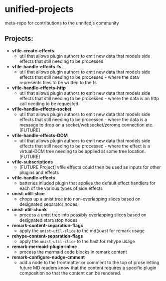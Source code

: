 # unified-projects
meta-repo for contributions to the unnifedjs community


## Projects:

- __vfile-create-effects__
  - util that allows plugin authors to emit new data that models side effects that still needing to be processed
- __vfile-handle-effects-fs__
  - util that allows plugin authors to emit new data that models side effects that still needing to be processed - where the data represents files to be written to the fs
- __vfile-handle-effects-http__
  - util that allows plugin authors to emit new data that models side effects that still needing to be processed - where the data is an http call needing to be requested.
- __vfile-handle-effects-socket__
  - util that allows plugin authors to emit new data that models side effects that still needing to be processed - where the data is a message to drop on a socket/websocket/zeromq connection etc. [FUTURE]
- __vfile-handle-effects-DOM__
  - util that allows plugin authors to emit new data that models side effects that still needing to be processed - where the effect is a virtual-DOM tree needing to be applied at some tree location. [FUTURE]
- __vfile-subscriptions__
  - [FUTURE Project] vfile effects could then be used as inputs for other plugins and effects
- __vfile-handle-effects__
  - batteries inluded plugin that applies the default effect handlers for each of the various types of side effects
- __unist-utill-slice__
  - chops up a unist tree into non-overlapping slices based on designated separator nodes
- __unist-util-chunk__
  - process a unist tree into possibly overlapping slices based on designated start/stop nodes
- __remark-content-separation-flags__
  - apply the `unist-util-slice` to the md(x)ast for remark usage
- __rehype-content-separation-flags__
  - apply the `unist-util-slice` to the hast for rehype usage
- __remark-mermaid-plugin-inline__
  - process the mermaid code blocks in remark content
- __remark-configure-nudge-cmment__
  - add a node to the frontmatter or comment to the top of prose letting future MD readers know that the content requires a specific plugin composition so that the content can be rendered.
  
  
